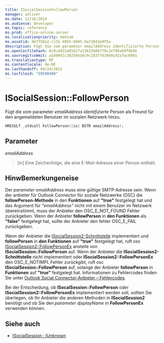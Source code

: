 ```yaml
---
title: ISocialSessionFollowPerson
manager: soliver
ms.date: 11/16/2014
ms.audience: Developer
ms.topic: reference
ms.prod: office-online-server
ms.localizationpriority: medium
ms.assetid: de7f56e2-c131-4955-b945-0a72043e0f5a
description: Fügt die vom parameter emailAddress identifizierte Person als Freund für den angemeldeten Benutzer im sozialen Netzwerk hinzu.
ms.openlocfilehash: 6c0c4d31dd1627a13b15b0b779c2e798ab9fd64b
ms.sourcegitcommit: a1d9041c20256616c9c183f7d1049142a7ac6991
ms.translationtype: MT
ms.contentlocale: de-DE
ms.lasthandoff: 09/24/2021
ms.locfileid: "59590408"
---
```

# <a name="isocialsessionfollowperson"></a>ISocialSession::FollowPerson

Fügt die vom parameter  _emailAddress identifizierte_ Person als Freund für den angemeldeten Benutzer im sozialen Netzwerk hinzu. 
  
```cpp
HRESULT _stdcall FollowPerson([in] BSTR emailAddress);
```

## <a name="parameters"></a>Parameter

_emailAddress_
  
> [in] Eine Zeichenfolge, die eine E-Mail-Adresse einer Person enthält.
    
## <a name="remarks"></a>HinwBemerkungeneise

Der  _parameter emailAddress_ muss eine gültige SMTP-Adresse sein. Wenn der anbieter für Outlook Connector für soziale Netzwerke (OSC) die **followPerson-Methode** in den **Funktionen** auf **"true"** festgelegt hat und das Argument für _"emailAddress"_ nicht mit einem Benutzer im Netzwerk übereinstimmt, muss der Anbieter den OSC_E_NOT_FOUND Fehler zurückgeben. Wenn der Anbieter **followPerson** in **den Funktionen** als **"false"** festgelegt hat, sollte der Anbieter den fehler OSC_E_FAIL zurückgeben.
  
Wenn der Anbieter die [ISocialSession2-Schnittstelle](isocialsession2iunknown.md) implementiert und **followPerson** in **den Funktionen** auf **"true"** festgelegt hat, ruft osc [ISocialSession2::FollowPersonEx](isocialsession2-followpersonex.md) anstelle von **ISocialSession::FollowPerson** auf. Wenn der Anbieter die **ISocialSession2-Schnittstelle** nicht implementiert oder **ISocialSession2::FollowPersonEx** den OSC_E_NOTIMPL Fehler zurückgibt, ruft osc **ISocialSession::FollowPerson** auf, solange der Anbieter **followPerson** in **Funktionen** auf **"true"** festgelegt hat. Informationen zu Fehlercodes finden Sie unter [Outlook Social Connector-Anbieter – Fehlercodes](outlook-social-connector-provider-error-codes.md).
  
Bei der Entscheidung, ob **ISocalSession::FollowPerson** oder **ISocialSession2::FollowPersonEx** implementiert werden soll, sollten Sie überlegen, ob Ihr Anbieter die anderen Methoden in **ISocialSession2** benötigt und ob Sie den  _parameter djsplayName_ in **FollowPersonEx** verwenden können.
  
## <a name="see-also"></a>Siehe auch

- [ISocialSession : IUnknown](isocialsessioniunknown.md)

